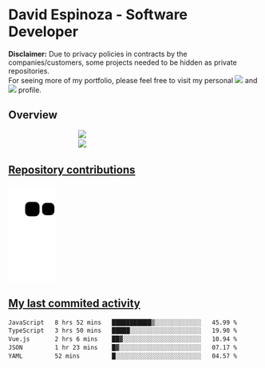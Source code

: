 # David Espinoza - Software Developer
<div id="links">
  <p>
    <strong>Disclaimer:</strong> Due to privacy policies in contracts by the companies/customers, some projects needed to be hidden as private repositories. <br />
For seeing more of my portfolio, please feel free to visit my personal <a href="https://davidespinoza.dev" target="_blank"><img src="https://img.shields.io/badge/website-000000?style=for-the-badge&logo=About.me&logoColor=white" target="_blank"></a> and <a href="https://www.linkedin.com/in/despinozap" target="_blank"><img src="https://img.shields.io/badge/LinkedIn-0077B5?style=for-the-badge&logo=linkedin&logoColor=white" target="_blank"></a> profile.
  </p>
</div>

## Overview

<div id="stats">
  <a href="https://github.com/despinozap">
  <img height="180em" style="margin: 0em 10em;" src="https://github-readme-stats.vercel.app/api?username=despinozap&show_icons=true&include_all_commits=true&count_private=true&theme=default"/>
  <img height="180em" style="margin: 0em 10em;" src="https://github-readme-stats.vercel.app/api/top-langs/?username=despinozap&layout=compact&langs_count=7&theme=default"/>
</div>
 
## Repository contributions
<div id="snake"> 

  ![Snake animation](https://github.com/despinozap/despinozap/blob/output/github-contribution-grid-snake.svg)
</div>

## My last commited activity
<!--START_SECTION:waka-->

```txt
JavaScript   8 hrs 52 mins   ███████████▒░░░░░░░░░░░░░   45.99 %
TypeScript   3 hrs 50 mins   █████░░░░░░░░░░░░░░░░░░░░   19.90 %
Vue.js       2 hrs 6 mins    ██▓░░░░░░░░░░░░░░░░░░░░░░   10.94 %
JSON         1 hr 23 mins    █▓░░░░░░░░░░░░░░░░░░░░░░░   07.17 %
YAML         52 mins         █░░░░░░░░░░░░░░░░░░░░░░░░   04.57 %
```

<!--END_SECTION:waka-->
